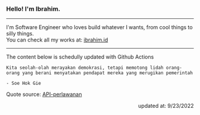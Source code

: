 <h3>Hello! I'm Ibrahim.</h3>

---

I'm Software Engineer who loves build whatever I wants, from cool things to silly things. <br>
You can check all my works at: [ibrahim.id](https://ibrahim.id)

---

The content below is schedully updated with Github Actions

    Kita seolah-olah merayakan demokrasi, tetapi memotong lidah orang-orang yang berani menyatakan pendapat mereka yang merugikan pemerintah

    - Soe Hok Gie

Quote source: [API-perlawanan](https://github.com/ibamibrhm/api-perlawanan)

<div dir="rtl">
updated at: 9/23/2022
</div>